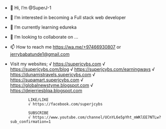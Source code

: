 - 👋 Hi, I’m @SuperJ-1
- 👀 I’m interested in becoming a Full stack web developer
- 🌱 I’m currently learning edureka
- 💞️ I’m looking to collaborate on ...
- 📫 How to reach me https://wa.me/+97466930807 or jerrybabatunde1@gmail.com
- Visit my websites;
              √ https://superjcybs.com
              √ https://superjcybs.com/blog
              √ https://superjcybs.com/earningways
              √ https://dunamistravels.superjcybs.com
              √ https://supamart.superjcybs.com
              √ https://globalnewstyme.blogspot.com
              √ https://dejerriesblqa.blogspot.com

              LIKE/LIKE
              √ https://facebook.com/superjcybs

              SUBSCRIBE
              √ https://www.youtube.com/channel/UCnYL6e5pYht_mWKlEE7NTLw?sub_confirmation=1

<!---
SuperJ-1/SuperJ-1 is a ✨ special ✨ repository because its `README.md` (this file) appears on your GitHub profile.
You can click the Preview link to take a look at your changes.
--->
